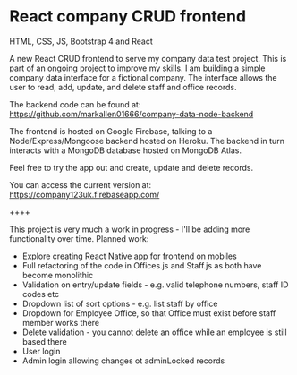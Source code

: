 # React company CRUD frontend
HTML, CSS, JS, Bootstrap 4 and React

A new React CRUD frontend to serve my company data test project. This is part of an ongoing project to improve my skills. I am building a simple company data interface for a fictional company. The interface allows the user to read, add, update, and delete staff and office records.

The backend code can be found at: https://github.com/markallen01666/company-data-node-backend

The frontend is hosted on Google Firebase, talking to a Node/Express/Mongoose backend hosted on Heroku. The backend in turn interacts with a MongoDB database hosted on MongoDB Atlas.

Feel free to try the app out and create, update and delete records.

You can access the current version at: https://company123uk.firebaseapp.com/

++++

This project is very much a work in progress - I'll be adding more functionality over time. Planned work:

- Explore creating React Native app for frontend on mobiles
- Full refactoring of the code in Offices.js and Staff.js as both have become monolithic
- Validation on entry/update fields - e.g. valid telephone numbers, staff ID codes etc
- Dropdown list of sort options - e.g. list staff by office
- Dropdown for Employee Office, so that Office must exist before staff member works there
- Delete validation - you cannot delete an office while an employee is still based there
- User login
- Admin login allowing changes ot adminLocked records




